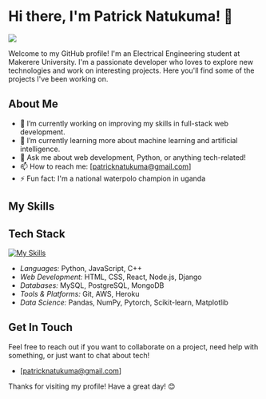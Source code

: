 # Hi there, I'm Patrick Natukuma! 👋

![](https://komarev.com/ghpvc/?username=Patrick0778&color=brightgreen&base=1000)

Welcome to my GitHub profile! I'm an Electrical Engineering student at Makerere University. I'm a passionate developer who loves to explore new technologies and work on interesting projects. Here you'll find some of the projects I've been working on.

## About Me

- 🔭 I’m currently working on improving my skills in full-stack web development.
- 🌱 I’m currently learning more about machine learning and artificial intelligence.
- 💬 Ask me about web development, Python, or anything tech-related!
- 📫 How to reach me: [patricknatukuma@gmail.com]
- ⚡ Fun fact: I'm a national waterpolo champion in uganda

## My Skills

## Tech Stack
[![My Skills](https://skillicons.dev/icons?i=git,py,django,c,js,nodejs,mongodb,react,vite,cpp,aws,nextjs,heroku&theme=light)](https://skillicons.dev)

- *Languages:* Python, JavaScript, C++
- *Web Development:* HTML, CSS, React, Node.js, Django
- *Databases:* MySQL, PostgreSQL, MongoDB
- *Tools & Platforms:* Git, AWS, Heroku
- *Data Science:* Pandas, NumPy, Pytorch, Scikit-learn, Matplotlib

## Get In Touch

Feel free to reach out if you want to collaborate on a project, need help with something, or just want to chat about tech!

- [patricknatukuma@gmail.com]

Thanks for visiting my profile! Have a great day! 😊
